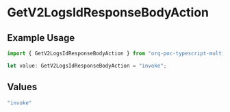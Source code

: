 # GetV2LogsIdResponseBodyAction

## Example Usage

```typescript
import { GetV2LogsIdResponseBodyAction } from "orq-poc-typescript-multi-env-version/models/operations";

let value: GetV2LogsIdResponseBodyAction = "invoke";
```

## Values

```typescript
"invoke"
```